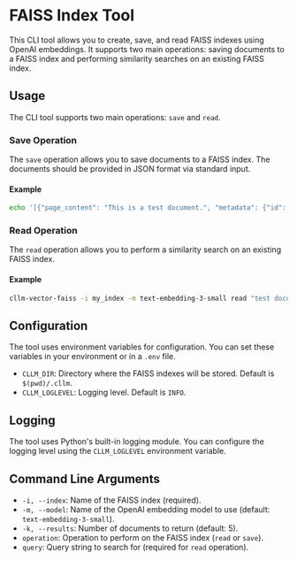 # FAISS Index Tool

This CLI tool allows you to create, save, and read FAISS indexes using OpenAI embeddings. It supports two main operations: saving documents to a FAISS index and performing similarity searches on an existing FAISS index.

## Usage

The CLI tool supports two main operations: `save` and `read`.

### Save Operation

The `save` operation allows you to save documents to a FAISS index. The documents should be provided in JSON format via standard input.

#### Example

```bash
echo '[{"page_content": "This is a test document.", "metadata": {"id": 1}}]' | cllm-vector-faiss -i my_index -m text-embedding-3-small save
```

### Read Operation

The `read` operation allows you to perform a similarity search on an existing FAISS index.

#### Example

```bash
cllm-vector-faiss -i my_index -m text-embedding-3-small read "test document" -k 5
```

## Configuration

The tool uses environment variables for configuration. You can set these variables in your environment or in a `.env` file.

- `CLLM_DIR`: Directory where the FAISS indexes will be stored. Default is `$(pwd)/.cllm`.
- `CLLM_LOGLEVEL`: Logging level. Default is `INFO`.

## Logging

The tool uses Python's built-in logging module. You can configure the logging level using the `CLLM_LOGLEVEL` environment variable.

## Command Line Arguments

- `-i, --index`: Name of the FAISS index (required).
- `-m, --model`: Name of the OpenAI embedding model to use (default: `text-embedding-3-small`).
- `-k, --results`: Number of documents to return (default: 5).
- `operation`: Operation to perform on the FAISS index (`read` or `save`).
- `query`: Query string to search for (required for `read` operation).
